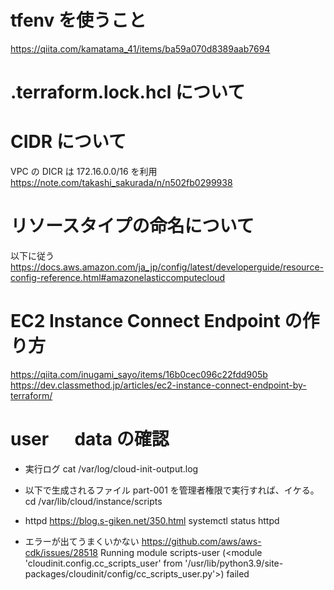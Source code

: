 # tfenv を使うこと

https://qiita.com/kamatama_41/items/ba59a070d8389aab7694

# .terraform.lock.hcl について

# CIDR について

VPC の DICR は 172.16.0.0/16 を利用
https://note.com/takashi_sakurada/n/n502fb0299938

# リソースタイプの命名について

以下に従う
https://docs.aws.amazon.com/ja_jp/config/latest/developerguide/resource-config-reference.html#amazonelasticcomputecloud

# EC2 Instance Connect Endpoint の作り方

https://qiita.com/inugami_sayo/items/16b0cec096c22fdd905b
https://dev.classmethod.jp/articles/ec2-instance-connect-endpoint-by-terraform/

# user 　 data の確認

- 実行ログ
  cat /var/log/cloud-init-output.log

- 以下で生成されるファイル part-001 を管理者権限で実行すれば、イケる。
  cd /var/lib/cloud/instance/scripts

- httpd
  https://blog.s-giken.net/350.html
  systemctl status httpd

- エラーが出てうまくいかない
  https://github.com/aws/aws-cdk/issues/28518
  Running module scripts-user (<module 'cloudinit.config.cc_scripts_user' from '/usr/lib/python3.9/site-packages/cloudinit/config/cc_scripts_user.py'>) failed
